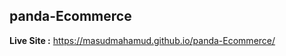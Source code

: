  <h2>panda-Ecommerce</h2>
 
<strong>Live Site :</strong> https://masudmahamud.github.io/panda-Ecommerce/

